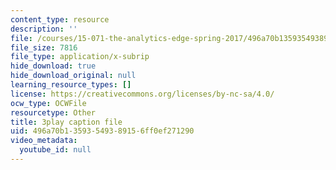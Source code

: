```yaml
---
content_type: resource
description: ''
file: /courses/15-071-the-analytics-edge-spring-2017/496a70b13593549389156ff0ef271290_fQXFHIsvV-c.vtt
file_size: 7816
file_type: application/x-subrip
hide_download: true
hide_download_original: null
learning_resource_types: []
license: https://creativecommons.org/licenses/by-nc-sa/4.0/
ocw_type: OCWFile
resourcetype: Other
title: 3play caption file
uid: 496a70b1-3593-5493-8915-6ff0ef271290
video_metadata:
  youtube_id: null
---
```

